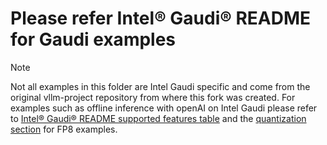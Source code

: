 # Please refer Intel® Gaudi® README for Gaudi examples

> [!NOTE]
> Not all examples in this folder are Intel Gaudi specific and come from the original vllm-project repository from where this fork was created. For examples such as offline inference with openAI on Intel Gaudi please refer to [Intel® Gaudi® README supported features table](https://github.com/HabanaAI/vllm-fork/blob/v0.7.2%2BGaudi-1.21.0-post1/README_GAUDI.md#supported-features) and the [quantization section](https://github.com/HabanaAI/vllm-fork/blob/v0.7.2%2BGaudi-1.21.0-post1/README_GAUDI.md#quantization-fp8-inference-and-model-calibration-process) for FP8 examples.
